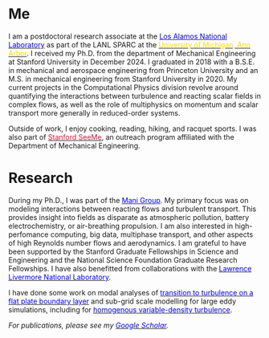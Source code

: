 # Me

I am a postdoctoral research associate at the [<span style="color:blue">Los Alamos National Laboratory</span>](https://www.lanl.gov) as part of the LANL SPARC at the [<span style="color:gold;">University of Michigan, Ann Arbor</span>](https://umich.edu). I received my Ph.D. from the department of Mechanical Engineering at Stanford University in December 2024. I graduated in 2018 with a B.S.E. in mechanical and aerospace engineering from Princeton University and an M.S. in mechanical engineering from Stanford University in 2020. My current projects in the Computational Physics division revolve around quantifying the interactions between turbulence and reacting scalar fields in complex flows, as well as the role of multiphysics on momentum and scalar transport more generally in reduced-order systems. 

Outside of work, I enjoy cooking, reading, hiking, and racquet sports. I was also part of [<span style="color:crimson;">Stanford SeeMe</span>](https://seeme.stanford.edu), an outreach program affiliated with the Department of Mechanical Engineering.

# Research

During my Ph.D., I was part of the [<span style="color:blue">Mani Group</span>](https://www.stanford.edu/~alimani). My primary focus was on modeling interactions between reacting flows and turbulent transport. This provides insight into fields as disparate as atmospheric pollution, battery electrochemistry, or air-breathing propulsion. I am also interested in high-perfomance computing, big data, multiphase transport, and other aspects of high Reynolds number flows and aerodynamics. I am grateful to have been supported by the Stanford Graduate Fellowships in Science and Engineering and the National Science Foundation Graduate Research Fellowships. I have also benefitted from collaborations with the [<span style="color:blue">Lawrence Livermore National Laboratory</span>](https://sd.llnl.gov).

I have done some work on modal analyses of [<span style="color:blue">transition to turbulence on a flat plate boundary layer</span>](./assets/docs/transition.pdf) and sub-grid scale modelling for large eddy simulations, including for [<span style="color:blue">homogenous variable-density turbulence</span>](./assets/docs/homogenous.pdf).

_For publications, please see my [<span style="color:blue">Google Scholar</span>](https://scholar.google.com/citations?user=LCY03RAAAAAJ&hl)._
